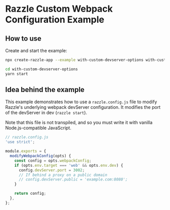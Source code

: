 # Razzle Custom Webpack Configuration Example

## How to use

<!-- START install generated instructions please keep comment here to allow auto update -->
<!-- DON'T EDIT THIS SECTION, INSTEAD RE-RUN yarn update-examples TO UPDATE -->Create and start the example:

```bash
npx create-razzle-app --example with-custom-devserver-options with-custom-devserver-options

cd with-custom-devserver-options
yarn start
```
<!-- END install generated instructions please keep comment here to allow auto update -->

## Idea behind the example
This example demonstrates how to use a `razzle.config.js` file to modify Razzle's
underlying webpack devServer configuration. It modifies the port of the devServer
in dev (`razzle start`).

Note that this file is not transpiled, and so you must write it with vanilla
Node.js-compatible JavaScript.

```js
// razzle.config.js
'use strict';

module.exports = {
  modifyWebpackConfig(opts) {
    const config = opts.webpackConfig;
    if (opts.env.target === 'web' && opts.env.dev) {
      config.devServer.port = 3002;
      // If behind a proxy on a public domain
      // config.devServer.public = 'example.com:8080';
    }

    return config;
  },
};
```
